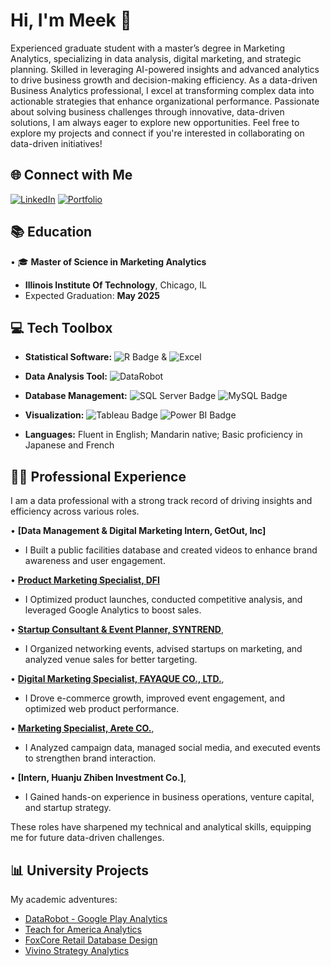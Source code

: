 # Hi, I'm Meek 👋

Experienced graduate student with a master’s degree in Marketing Analytics, specializing in data analysis, digital marketing, and strategic planning. Skilled in leveraging AI-powered insights and advanced analytics to drive business growth and decision-making efficiency.
As a data-driven Business Analytics professional, I excel at transforming complex data into actionable strategies that enhance organizational performance. Passionate about solving business challenges through innovative, data-driven solutions, I am always eager to explore new opportunities.
Feel free to explore my projects and connect if you're interested in collaborating on data-driven initiatives!

## 🌐 Connect with Me

[![LinkedIn](https://img.shields.io/badge/LinkedIn-Connect-blue?style=for-the-badge&logo=linkedin)](https://www.linkedin.com/in/tachin/)           [![Portfolio](https://img.shields.io/badge/Portfolio-Visit-ff69b4?style=for-the-badge&logo=google-chrome)](https://sites.google.com/d/1-eyjWOESZyah1oudi5vY466DbletoNmj/p/1MvGQmCmRuaUPD1UCJBth8FdWqBXto_PB/edit?authuser=1)

## 📚 Education

• 🎓 **Master of Science in Marketing Analytics**
  - **Illinois Institute Of Technology**, Chicago, IL
  - Expected Graduation: **May 2025**

## 💻 Tech Toolbox

- **Statistical Software:**  ![R Badge](https://img.shields.io/badge/R-%23276DC3?style=flat&logo=R&logoColor=white) & ![Excel](https://img.shields.io/badge/Excel%20-%20light%20green?style=flat)

- **Data Analysis Tool:** ![DataRobot](https://img.shields.io/badge/DataRobot%20-%20purple?style=flat)

- **Database Management:** ![SQL Server Badge](https://img.shields.io/badge/SQL%20Server-%23CC2927?style=flat&logo=microsoft-sql-server&logoColor=white) ![MySQL Badge](https://img.shields.io/badge/MySQL-%234479A1?style=flat&logo=mysql&logoColor=white) 

- **Visualization:** ![Tableau Badge](https://img.shields.io/badge/Tableau-%23E97627?style=flat&logo=tableau&logoColor=white)
![Power BI Badge](https://img.shields.io/badge/Power%20BI-%23F2C811?style=flat&logo=power-bi&logoColor=black)
- **Languages:** Fluent in English; Mandarin native; Basic proficiency in Japanese and French


## 👨‍💼 Professional Experience

I am a data professional with a strong track record of driving insights and efficiency across various roles.

• **[Data Management & Digital Marketing Intern, GetOut, Inc]**
- I Built a public facilities database and created videos to enhance brand awareness and user engagement.

• **[Product Marketing Specialist, DFI](https://sites.google.com/d/185JFTGI6dKBHoIgy86Nrrn3KyNdDj55Q/p/1NGu1jWm7zG-zszfM0uZmChwsfr-ytjzg/edit?authuser=1)**
- I Optimized product launches, conducted competitive analysis, and leveraged Google Analytics to boost sales.

• **[Startup Consultant & Event Planner, SYNTREND](https://sites.google.com/d/185JFTGI6dKBHoIgy86Nrrn3KyNdDj55Q/p/1NGu1jWm7zG-zszfM0uZmChwsfr-ytjzg/edit?authuser=1)**, 
- I Organized networking events, advised startups on marketing, and analyzed venue sales for better targeting.

• **[Digital Marketing Specialist, FAYAQUE CO., LTD.](https://sites.google.com/d/185JFTGI6dKBHoIgy86Nrrn3KyNdDj55Q/p/1NGu1jWm7zG-zszfM0uZmChwsfr-ytjzg/edit?authuser=1)**, 
- I Drove e-commerce growth, improved event engagement, and optimized web product performance.

• **[Marketing Specialist, Arete CO.](https://sites.google.com/d/185JFTGI6dKBHoIgy86Nrrn3KyNdDj55Q/p/1NGu1jWm7zG-zszfM0uZmChwsfr-ytjzg/edit?authuser=1)**, 
- I Analyzed campaign data, managed social media, and executed events to strengthen brand interaction.

• **[Intern, Huanju Zhiben Investment Co.]**, 
- I Gained hands-on experience in business operations, venture capital, and startup strategy.

These roles have sharpened my technical and analytical skills, equipping me for future data-driven challenges.

## 📊 University Projects

My academic adventures:

- [DataRobot - Google Play Analytics](https://github.com/tachinho324/DataRobot_Google-Play-Analytics/tree/main)
- [Teach for America Analytics](https://github.com/tachinho324/TEACH-FOR-AMERICA-PREDICTIVE-ANALYTICS-PROJECT)
- [FoxCore Retail Database Design](https://github.com/tachinho324/FoxCore-Retail-Database-Design)
- [Vivino Strategy Analytics](https://github.com/tachinho324/Vivino-Strategy-Analytics-Project)
